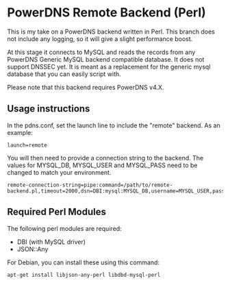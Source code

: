 # PowerDNS Remote Backend (Perl)

This is my take on a PowerDNS backend written in Perl. This branch does not include any logging, so it will give a slight performance boost.

At this stage it connects to MySQL and reads the records from any PowerDNS Generic MySQL backend compatible database. It does not support DNSSEC yet. It is meant as a replacement for the generic mysql database that you can easily script with.

Please note that this backend requires PowerDNS v4.X.

## Usage instructions

In the pdns.conf, set the launch line to include the "remote" backend. As an example:

```
launch=remote
```

You will then need to provide a connection string to the backend. The values for MYSQL_DB, MYSQL_USER and MYSQL_PASS need to be changed to match your environment.
```
remote-connection-string=pipe:command=/path/to/remote-backend.pl,timeout=2000,dsn=DBI:mysql:MYSQL_DB,username=MYSQL_USER,password=MYSQL_PASS
```

## Required Perl Modules

The following perl modules are required:

* DBI (with MySQL driver)
* JSON::Any

For Debian, you can install these using this command:
```
apt-get install libjson-any-perl libdbd-mysql-perl
```